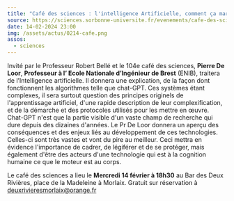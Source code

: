 ```yaml
---
title: "Café des sciences : l'intelligence Artificielle, comment ça marche, quels sont les enjeux ?"
source: https://sciences.sorbonne-universite.fr/evenements/cafe-des-sciences-lintelligence-artificielle-comment-ca-marche-quels-sont-les-enjeux
date: 14-02-2024 23:00
img: /assets/actus/0214-cafe.png
assos:
  - sciences
---
```


Invité par le Professeur Robert Bellé et le 104e café des sciences, __Pierre De Loor__, __Professeur à l’ Ecole Nationale d’Ingénieur de Brest__ (ENIB), traitera de l’Intelligence artificielle. Il donnera une explication, de la façon dont fonctionnent les algorithmes telle que chat-GPT. Ces systèmes étant complexes, il sera surtout question des principes originels de l'apprentissage artificiel, d'une rapide description de leur complexification, et de la démarche et des protocoles utilisés pour les mettre en œuvre. Chat-GPT n'est que la partie visible d'un vaste champ de recherche qui dure depuis des dizaines d'années.  Le Pr De Loor donnera un aperçu des conséquences et des enjeux liés au développement de ces technologies. Celles-ci sont très vastes et vont du pire au meilleur. Ceci mettra en évidence l'importance de cadrer, de légiférer et de se protéger, mais également d'être des acteurs d'une technologie qui est à la cognition humaine ce que le moteur est au corps.

Le café des sciences a lieu le __Mercredi 14 février à 18h30__ au Bar des Deux Rivières, place de la Madeleine à Morlaix. Gratuit sur réservation à deuxrivieresmorlaix@orange.fr